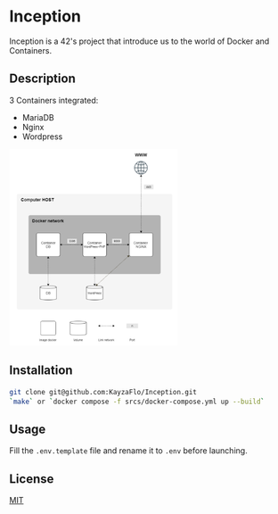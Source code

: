 # Inception
Inception is a 42's project that introduce us to the world of Docker and Containers.

## Description

3 Containers integrated:
 - MariaDB
 - Nginx
 - Wordpress
<p align="left">
  <img src="/images/subject_structure.png" width="60%" />
</p>


## Installation

```bash
git clone git@github.com:KayzaFlo/Inception.git
`make` or `docker compose -f srcs/docker-compose.yml up --build`
```

## Usage

Fill the `.env.template` file and rename it to `.env` before launching.

## License

[MIT](https://choosealicense.com/licenses/mit/)
